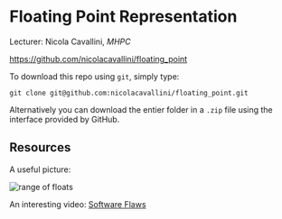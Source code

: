 # Floating Point Representation

Lecturer: Nicola Cavallini, *MHPC*

https://github.com/nicolacavallini/floating_point

To download this repo using `git`, simply type:

```
git clone git@github.com:nicolacavallini/floating_point.git
```

Alternatively you can download the entier folder in a `.zip` file
using the interface provided by GitHub.

## Resources

A useful picture:

![range of floats](./pics/CSC231RangeOfFloats.jpg)

An interesting video: [Software Flaws](https://www.youtube.com/watch?v=EMVBLg2MrLs)